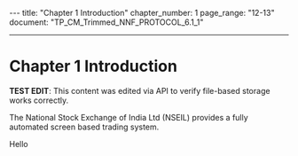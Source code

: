 --- title: "Chapter 1 Introduction" chapter_number: 1 page_range: "12-13" document: "TP_CM_Trimmed_NNF_PROTOCOL_6.1_1"

---

# Chapter 1 Introduction

**TEST EDIT**: This content was edited via API to verify file-based storage works correctly.

The National Stock Exchange of India Ltd (NSEIL) provides a fully automated screen based trading system.



<!-- MANUAL:START:user:2025-10-11T17:53:57.292Z:note -->
Hello
<!-- MANUAL:END -->


